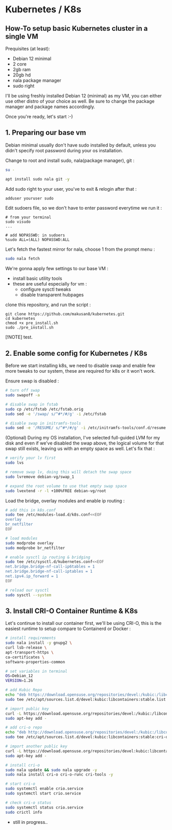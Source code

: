 
# Kubernetes / K8s

## How-To setup basic Kubernetes cluster in a single VM

Prequisites (at least):
  - Debian 12 minimal
  - 2 core
  - 2gb ram
  - 20gb hd
  - nala package manager
  - sudo right

I'll be using freshly installed Debian 12 (minimal) as my VM,
you can either use other distro of your choice as well. Be sure
to change the package manager and package names accordingly.

Once you're ready, let's start :-)


## 1. Preparing our base vm

Debian minimal usually don't have sudo installed by default,
unless you didn't specify root password during your os installation.


Change to root and install sudo, nala(package manager), git :

```bash
su -

apt install sudo nala git -y
```

Add sudo right to your user, you've to exit & relogin after that :

```bash
adduser youruser sudo
```

Edit sudoers file, so we don't have to enter password everytime we run it :

```
# from your terminal
sudo visudo
...

# add NOPASSWD: in sudoers
%sudo ALL=(ALL) NOPASSWD:ALL
```

Let's fetch the fastest mirror for nala, choose 1 from the prompt menu :

```bash
sudo nala fetch
```

We're gonna apply few settings to our base VM :

  - install basic utility tools
  - these are useful especially for vm :
    - configure sysctl tweaks
    - disable transparent hubpages

clone this repository, and run the script :

```
git clone https://github.com/makusan8/kubernetes.git
cd kubernetes
chmod +x pre_install.sh
sudo ./pre_install.sh
```

[!NOTE] test.

## 2. Enable some config for Kubernetes / K8s

Before we start installing k8s, we need to disable swap and enable few more tweaks to
our system, these are required for k8s or it won't work. 

Ensure swap is disabled :

```bash
# turn off swap
sudo swapoff -a

# disable swap in fstab
sudo cp /etc/fstab /etc/fstab.orig
sudo sed -e '/swap/ s/^#*/#/g' -i /etc/fstab

# disable swap in initramfs-tools
sudo sed -e '/RESUME/ s/^#*/#/g' -i /etc/initramfs-tools/conf.d/resume
```

(Optional) During my OS installation, I've selected full-guided LVM for my disk and 
even if we've disabled the swap above, the logical volume for that swap still exists,
leaving us with an empty space as well. Let's fix that :

```bash
# verify your lv first
sudo lvs

# remove swap lv, doing this will detach the swap space
sudo lvremove debian-vg/swap_1

# expand the root volume to use that empty swap space
sudo lvextend -r -l +100%FREE debian-vg/root
```

Load the bridge, overlay modules and enable ip routing :

```bash 
# add this in k8s.conf
sudo tee /etc/modules-load.d/k8s.conf<<EOF
overlay
br_netfilter
EOF

# load modules
sudo modprobe overlay
sudo modprobe br_netfilter

# enable sysctl ip routing & bridging
sudo tee /etc/sysctl.d/kubernetes.conf<<EOF
net.bridge.bridge-nf-call-ip6tables = 1
net.bridge.bridge-nf-call-iptables = 1
net.ipv4.ip_forward = 1
EOF

# reload our sysctl
sudo sysctl --system
```

## 3. Install CRI-O Container Runtime & K8s

Let's continue to install our container first,
we'll be using CRI-O, this is the easiest runtime to setup compare
to Containerd or Docker :

```bash
# install requirements
sudo nala install -y gnupg2 \
curl lsb-release \
apt-transport-https \
ca-certificates \
software-properties-common

# set variables in terminal
OS=Debian_12
VERSION=1.26

# add Kubic Repo
echo "deb https://download.opensuse.org/repositories/devel:/kubic:/libcontainers:/stable/$OS/ /" | \
sudo tee /etc/apt/sources.list.d/devel:kubic:libcontainers:stable.list

# import public key
curl -L https://download.opensuse.org/repositories/devel:/kubic:/libcontainers:/stable/$OS/Release.key | \
sudo apt-key add -

# add cri-o repo
echo "deb http://download.opensuse.org/repositories/devel:/kubic:/libcontainers:/stable:/cri-o:/$VERSION/$OS/ /" | \
sudo tee /etc/apt/sources.list.d/devel:kubic:libcontainers:stable:cri-o:$VERSION.list

# import another public key
curl -L https://download.opensuse.org/repositories/devel:kubic:libcontainers:stable:cri-o:$VERSION/$OS/Release.key | \
sudo apt-key add -

# install cri-o
sudo nala update && sudo nala upgrade -y
sudo nala install cri-o cri-o-runc cri-tools -y

# start cri-o
sudo systemctl enable crio.service
sudo systemctl start crio.service

# check cri-o status
sudo systemctl status crio.service
sudo crictl info

```



* still in progress..




